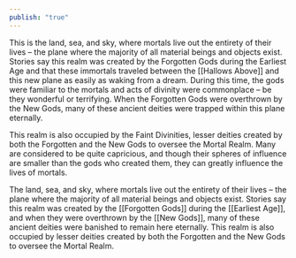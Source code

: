 ```yaml
---
publish: "true"
---
```


This is the land, sea, and sky, where mortals live out the entirety of their lives – the plane where the majority of all material beings and objects exist. Stories say this realm was created by the Forgotten Gods during the Earliest Age and that these immortals traveled between the [[Hallows Above]] and this new plane as easily as waking from a dream. During this time, the gods were familiar to the mortals and acts of divinity were commonplace – be they wonderful or terrifying. When the Forgotten Gods were overthrown by the New Gods, many of these ancient deities were trapped within this plane eternally.

This realm is also occupied by the Faint Divinities, lesser deities created by both the Forgotten and the New Gods to oversee the Mortal Realm. Many are considered to be quite capricious, and though their spheres of influence are smaller than the gods who created them, they can greatly influence the lives of mortals.

The land, sea, and sky, where mortals live out the entirety of their lives – the plane where the majority of all material beings and objects exist. Stories say this realm was created by the [[Forgotten Gods]] during the [[Earliest Age]], and when they were overthrown by the [[New Gods]], many of these ancient deities were banished to remain here eternally. This realm is also occupied by lesser deities created by both the Forgotten and the New Gods to oversee the Mortal Realm.

